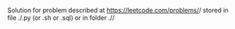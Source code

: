 Solution for problem described at https://leetcode.com/problems/<problem name>/
stored in file ./<problem name>.py (or .sh or .sql) or in folder ./<problem name>/
